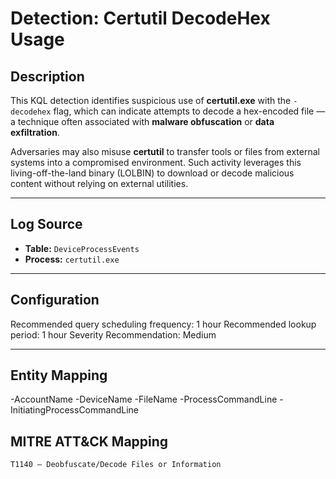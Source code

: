# **Detection: Certutil DecodeHex Usage**

## **Description**
This KQL detection identifies suspicious use of **certutil.exe** with the `-decodehex` flag, which can indicate attempts to decode a hex-encoded file — a technique often associated with **malware obfuscation** or **data exfiltration**.  

Adversaries may also misuse **certutil** to transfer tools or files from external systems into a compromised environment. Such activity leverages this living-off-the-land binary (LOLBIN) to download or decode malicious content without relying on external utilities.  

---

## **Log Source**
- **Table:** `DeviceProcessEvents`  
- **Process:** `certutil.exe`  

---
## **Configuration**

Recommended query scheduling frequency: 1 hour
Recommended lookup period: 1 hour
Severity Recommendation: Medium

---
## **Entity Mapping**
-AccountName
-DeviceName
-FileName
-ProcessCommandLine
-InitiatingProcessCommandLine

## **MITRE ATT&CK Mapping**
`T1140 – Deobfuscate/Decode Files or Information`
